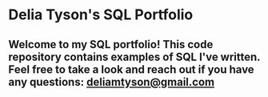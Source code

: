 # Delia Tyson's SQL Portfolio

## Welcome to my SQL portfolio! This code repository contains examples of SQL I've written. Feel free to take a look and reach out if you have any questions: deliamtyson@gmail.com
